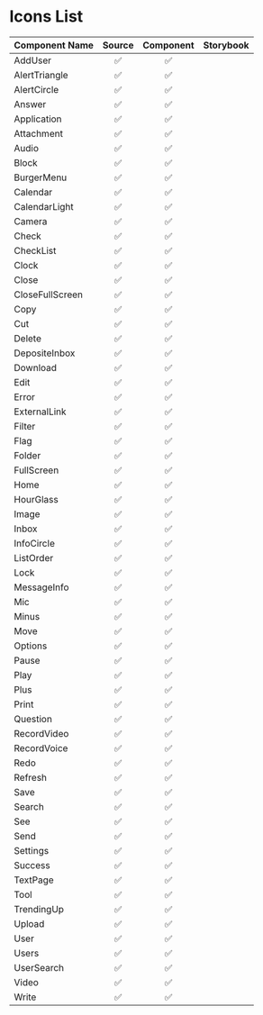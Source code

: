 # Icons List

| Component Name  | Source | Component | Storybook |
| --------------- | :----: | :-------: | :-------: |
| AddUser         |   ✅   |    ✅     |           |
| AlertTriangle   |   ✅   |    ✅     |           |
| AlertCircle     |   ✅   |    ✅     |           |
| Answer          |   ✅   |    ✅     |           |
| Application     |   ✅   |    ✅     |           |
| Attachment      |   ✅   |    ✅     |           |
| Audio           |   ✅   |    ✅     |           |
| Block           |   ✅   |    ✅     |           |
| BurgerMenu      |   ✅   |    ✅     |           |
| Calendar        |   ✅   |    ✅     |           |
| CalendarLight   |   ✅   |    ✅     |           |
| Camera          |   ✅   |    ✅     |           |
| Check           |   ✅   |    ✅     |           |
| CheckList       |   ✅   |    ✅     |           |
| Clock           |   ✅   |    ✅     |           |
| Close           |   ✅   |    ✅     |           |
| CloseFullScreen |   ✅   |    ✅     |           |
| Copy            |   ✅   |    ✅     |           |
| Cut             |   ✅   |    ✅     |           |
| Delete          |   ✅   |    ✅     |           |
| DepositeInbox   |   ✅   |    ✅     |           |
| Download        |   ✅   |    ✅     |           |
| Edit            |   ✅   |    ✅     |           |
| Error           |   ✅   |    ✅     |           |
| ExternalLink    |   ✅   |    ✅     |           |
| Filter          |   ✅   |    ✅     |           |
| Flag            |   ✅   |    ✅     |           |
| Folder          |   ✅   |    ✅     |           |
| FullScreen      |   ✅   |    ✅     |           |
| Home            |   ✅   |    ✅     |           |
| HourGlass       |   ✅   |    ✅     |           |
| Image           |   ✅   |    ✅     |           |
| Inbox           |   ✅   |    ✅     |           |
| InfoCircle      |   ✅   |    ✅     |           |
| ListOrder       |   ✅   |    ✅     |           |
| Lock            |   ✅   |    ✅     |           |
| MessageInfo     |   ✅   |    ✅     |           |
| Mic             |   ✅   |    ✅     |           |
| Minus           |   ✅   |    ✅     |           |
| Move            |   ✅   |    ✅     |           |
| Options         |   ✅   |    ✅     |           |
| Pause           |   ✅   |    ✅     |           |
| Play            |   ✅   |    ✅     |           |
| Plus            |   ✅   |    ✅     |           |
| Print           |   ✅   |    ✅     |           |
| Question        |   ✅   |    ✅     |           |
| RecordVideo     |   ✅   |    ✅     |           |
| RecordVoice     |   ✅   |    ✅     |           |
| Redo            |   ✅   |    ✅     |           |
| Refresh         |   ✅   |    ✅     |           |
| Save            |   ✅   |    ✅     |           |
| Search          |   ✅   |    ✅     |           |
| See             |   ✅   |    ✅     |           |
| Send            |   ✅   |    ✅     |           |
| Settings        |   ✅   |    ✅     |           |
| Success         |   ✅   |    ✅     |           |
| TextPage        |   ✅   |    ✅     |           |
| Tool            |   ✅   |    ✅     |           |
| TrendingUp      |   ✅   |    ✅     |           |
| Upload          |   ✅   |    ✅     |           |
| User            |   ✅   |    ✅     |           |
| Users           |   ✅   |    ✅     |           |
| UserSearch      |   ✅   |    ✅     |           |
| Video           |   ✅   |    ✅     |           |
| Write           |   ✅   |    ✅     |           |
